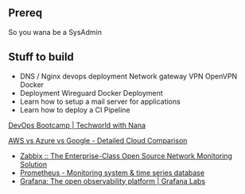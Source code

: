 Prereq
------

So you wana be a SysAdmin

Stuff to build
--------------

*   DNS / Nginx devops deployment Network gateway VPN OpenVPN Docker
*   Deployment Wireguard Docker Deployment
*   Learn how to setup a mail server for applications
*   Learn how to deploy a CI Pipeline

[DevOps Bootcamp | Techworld with Nana](https://www.techworld-with-nana.com/devops-bootcamp)

[AWS vs Azure vs Google - Detailed Cloud Comparison](https://intellipaat.com/blog/aws-vs-azure-vs-google-cloud/)

* [Zabbix :: The Enterprise-Class Open Source Network Monitoring Solution](https://www.zabbix.com/)
* [Prometheus - Monitoring system & time series database](https://prometheus.io/)
* [Grafana: The open observability platform | Grafana Labs](https://grafana.com/)
